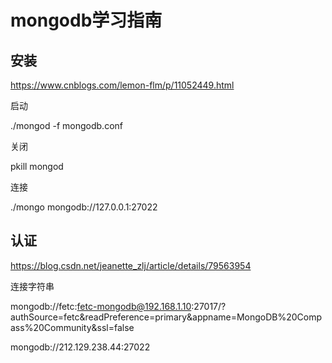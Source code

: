 # mongodb学习指南

## 安装

https://www.cnblogs.com/lemon-flm/p/11052449.html

启动

./mongod  -f mongodb.conf

关闭

pkill mongod

连接

./mongo mongodb://127.0.0.1:27022



## 认证

https://blog.csdn.net/jeanette_zlj/article/details/79563954





连接字符串

mongodb://fetc:fetc-mongodb@192.168.1.10:27017/?authSource=fetc&readPreference=primary&appname=MongoDB%20Compass%20Community&ssl=false

mongodb://212.129.238.44:27022